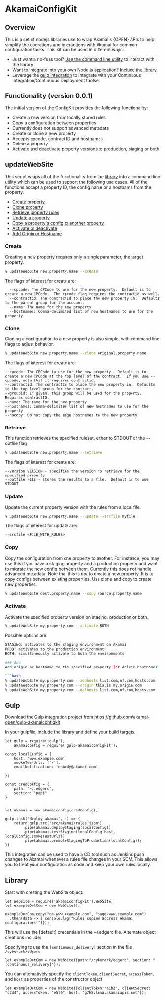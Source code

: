 # AkamaiConfigKit


## Overview
This is a set of nodejs libraries use to wrap Akamai's {OPEN} APIs to help simplify the operations and interactions
with Akamai for common configuration tasks.  This kit can be used in different ways:
* Just want a no-fuss tool? [Use the command line utility](#updateWebSite) to interact with the library
* Want to integrate into your own Node.js application? [Include the library](#library) 
* Leverage the [gulp integration](#gulp) to integrate with your Continuous Integration/Continuous Deployment toolset

## Functionality (version 0.0.1)
The initial version of the ConfigKit provides the following functionality:
* Create a new version from locally stored rules
* Copy a configuration between properties
 * Currently does not support advanced metadata
* Create or clone a new property
 * Accepts cpcode, contract ID and hostnames
* Delete a property
* Activate and deactivate property versions to production, staging or both

## updateWebSite
This script wraps all of the functionality from the [library](#library) into a command line utility which can be used to support the following use cases.  All of the functions accept a property ID, the config name or a hostname from the property.
* [Create property](#create)
* [Clone property](#clone)
* [Retrieve property rules](#retrieve)
* [Update a property](#update)
* [Copy a property's config to another property](#copy)
* [Activate or deactivate](#activate)
* [Add Origin or Hostname](#add)

### Create
Creating a new property requires only a single parameter, the target property.  

```bash
% updateWebSite new.property.name --create 
```

The flags of interest for create are:

```
  --cpcode: The CPCode to use for the new property.  Default is to create a new CPCode.  The cpcode flag requires the contractid as well.
  --contractid: The contractId to place the new property in.  Defaults to the parent group for the account.
  --name: The name for the new property
  --hostnames: Comma-delimited list of new hostnames to use for the property
```

### Clone
Cloning a configuration to a new property is also simple, with command line flags to adjust behavior. 

```bash
% updateWebSite new.property.name --clone original.property.name
```

The flags of interest for create are:
```
--cpcode: The CPCode to use for the new property.  Default is to create a new CPCode at the top level of the contract.  If you use --cpcode, note that it requires contractid.
--contractid: The contractId to place the new property in.  Defaults to the top level group for the contract.
--groupid: If given, this group will be used for the property.  Requires contractID.
--name: The name for the new property
--hostnames: Comma-delimited list of new hostnames to use for the property
--nocopy: Do not copy the edge hostnames to the new property
```

### Retrieve
This function retrieves the specified ruleset, either to STDOUT or the --outfile flag

```bash
% updateWebSite new.property.name --retrieve
```

The flags of interest for create are:
```
--version VERSION - specifies the version to retrieve for the specified property
--outfile FILE - stores the results to a file.  Default is to use STDOUT
```

### Update
Update the current property version with the rules from a local file.

```bash
% updateWebSite new.property.name --update --srcfile myfile
```

The flags of interest for update are:
```
--srcfile <FILE_WITH_RULES>
```

### Copy
Copy the configuration from one property to another.  For instance, you may use this if you have a staging property and a production property and want to migrate the new config between them.  Currently this does not handle advanced metadata.  Note that this is *not* to create a new property.  It is to copy configs between existing properties.  Use clone and copy to create new properties.

```bash
% updateWebSite dest.property.name --copy source.property.name
```

### Activate
Activate the specified property version on staging, production or both.

```bash
% updateWebSite my.property.com --activate BOTH
```
Possible options are:
```bash
STAGING: activates to the staging environment on Akamai
PROD: activates to the production environment
BOTH: simultaneously activate to both the environments

### Add
Add origin or hostname to the specified property (or delete hostname)

```bash
% updateWebSite my.property.com --addhosts list.com,of.com,hosts.com
% updateWebSite my.property.com --origin this.is.my.origin.com
% updateWebSite my.property.com --delhosts list.com,of.com,hosts.com
```

## Gulp

Download the Gulp integration project from https://github.com/akamai-open/gulp-akamaiconfigkit

In your gulpfile, include the library and define your build targets.

```
let gulp = require('gulp'),
    akamaiconfig = require('gulp-akamaiconfigkit');

const localConfig = {
    host: 'www.example.com',
    smokeTestUrls: ['/'],
    emailNotification: 'nobody@akamai.com',

};

const credConfig = {
    path: "~/.edgerc",
    section: "papi"
}


let akamai = new akamaiconfig(credConfig);

gulp.task('deploy-akamai', () => {
    return gulp.src("src/akamai/rules.json")
        .pipe(akamai.deployStaging(localConfig))
        .pipe(akamai.testStaging(localConfig.host, localConfig.smokeTestUrls))
        .pipe(akamai.promoteStagingToProduction(localConfig));
})
```

This integration can be used to have a CD tool such as Jenkins push changes to Akamai whenever a rules file changes in your SCM.  This allows you to treat your configuration as code and keep your own rules locally.

## Library

Start with creating the WebSite object:

```
let WebSite = require('akamaiconfigkit').WebSite;
let exampleDotCom = new WebSite();

exampleDotCom.copy("qa-www.example.com", "sage-www.example.com")
  .then(data -> { console.log("Rules copied accross Akamai configurations!")});
```

This will use the [default] credentials in the ~/.edgerc file. Alternate object creations include:

Specifying to use the `[continuous_delivery]` section in the file `/cyberark/edgerc`

```
let exampleDotCom = new WebSite({path:"/cyberark/edgerc", section: "[continuous_delivery]"});
```

You can alternatively specify the `clientToken`, `clientSecret`, `accessToken`, and `host` as properties of the
constructor object

```
let exampleDotCom = new WebSite({clientToken:"a1b2", clientSecret: "c3d4", accessToken: "e5f6", host: "g7h8.luna.akamaiapis.net"});
```
